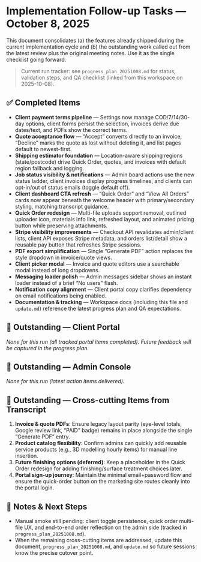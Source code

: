 # Implementation Follow-up Tasks — October 8, 2025

This document consolidates (a) the features already shipped during the current implementation cycle and (b) the outstanding work called out from the latest review plus the original meeting notes. Use it as the single checklist going forward.

> Current run tracker: see `progress_plan_20251008.md` for status, validation steps, and QA checklist (linked from this workspace on 2025-10-08).

## ✅ Completed Items
- **Client payment terms pipeline** — Settings now manage COD/7/14/30-day options, client forms persist the selection, invoices derive due dates/text, and PDFs show the correct terms.
- **Quote acceptance flow** — “Accept” converts directly to an invoice, “Decline” marks the quote as lost without deleting it, and list pages default to newest-first.
- **Shipping estimator foundation** — Location-aware shipping regions (state/postcode) drive Quick Order, quotes, and invoices with default region fallback and logging.
- **Job status visibility & notifications** — Admin board actions use the new status ladder, client invoices display progress timelines, and clients can opt-in/out of status emails (toggle default off).
- **Client dashboard CTA refresh** — “Quick Order” and “View All Orders” cards now appear beneath the welcome header with primary/secondary styling, matching transcript guidance.
- **Quick Order redesign** — Multi-file uploads support removal, outlined uploader icon, materials info link, refreshed layout, and animated pricing button while preserving attachments.
- **Stripe visibility improvements** — Checkout API revalidates admin/client lists, client API exposes Stripe metadata, and orders list/detail show a reusable pay button that refreshes Stripe sessions.
- **PDF export simplification** — Single “Generate PDF” action replaces the style dropdown in invoice/quote views.
- **Client picker modal** — Invoice and quote editors use a searchable modal instead of long dropdowns.
- **Messaging loader polish** — Admin messages sidebar shows an instant loader instead of a brief “No users” flash.
- **Notification copy alignment** — Client portal copy clarifies dependency on email notifications being enabled.
- **Documentation & tracking** — Workspace docs (including this file and `update.md`) reference the latest progress plan and QA expectations.

## 🔄 Outstanding — Client Portal
*None for this run (all tracked portal items completed). Future feedback will be captured in the progress plan.*

## 🔄 Outstanding — Admin Console
*None for this run (latest action items delivered).* 

## 🔄 Outstanding — Cross-cutting Items from Transcript
1. **Invoice & quote PDFs**: Ensure legacy layout parity (eye-level totals, Google review link, “PAID” badge) remains in place alongside the single “Generate PDF” entry.
2. **Product catalog flexibility**: Confirm admins can quickly add reusable service products (e.g., 3D modelling hourly items) for manual line insertion.
3. **Future finishing options (deferred)**: Keep a placeholder in the Quick Order redesign for adding finishing/surface treatment choices later.
4. **Portal sign-up journey**: Maintain the minimal email+password flow and ensure the quick-order button on the marketing site routes cleanly into the portal login.

## 📝 Notes & Next Steps
- Manual smoke still pending: client toggle persistence, quick order multi-file UX, and end-to-end order reflection on the admin side (tracked in `progress_plan_20251008.md`).
- When the remaining cross-cutting items are addressed, update this document, `progress_plan_20251008.md`, and `update.md` so future sessions know the precise cutover point.


